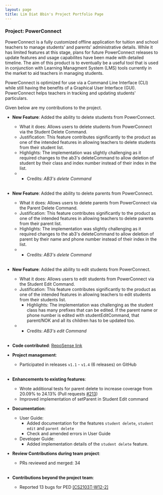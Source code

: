 ```yaml
---
layout: page
title: Lim Diat Bbin's Project Portfolio Page
---
```


### Project: PowerConnect

PowerConnect is a fully customized offline application for tuition and school teachers to manage students' and parents' administrative details. While it has limited features at this stage, plans for future PowerConnect releases to update features and usage capabilites have been made with detailed timeline.
The aim of this product is to eventually be a useful tool that is used in conjunction with Learning Managment System (LMS) tools currently in the market to aid teachers in managing students. <br>

PowerConnect is optimized for use via a Command Line Interface (CLI) while still having the benefits of a Graphical User Interface (GUI). PowerConnect helps teachers in tracking and updating students' particulars.

Given below are my contributions to the project.

* **New Feature**: Added the ability to delete students from PowerConnect.
  * What it does: Allows users to delete students from PowerConnect via the Student Delete Command.
  * Justification: This feature contributes significantly to the product as one of the intended features in allowing teachers to delete students from their student list.
  * Highlights: The implementation was slightly challenging as it required changes to the ab3's deleteCommand to allow deletion of student by their class and index number instead of their index in the list.
  * * Credits: *AB3's delete Command*
    <br><br>

* **New Feature**: Added the ability to delete parents from PowerConnect.
  * What it does: Allows users to delete parents from PowerConnect via the Parent Delete Command.
  * Justification: This feature contributes significantly to the product as one of the intended features in allowing teachers to delete parents from their parent list.
  * Highlights: The implementation was slightly challenging as it required changes to the ab3's deleteCommand to allow deletion of parent by their name and phone number instead of their index in the list.
  * * Credits: *AB3's delete Command*
      <br><br>

* **New Feature**: Added the ability to edit students from PowerConnect.
  * What it does: Allows users to edit students from PowerConnect via the Student Edit Command.
  * Justification: This feature contributes significantly to the product as one of the intended features in allowing teachers to edit students from their students list.
    * Highlights: The implementation was challenging as the student class has many prefixes that can be edited. If the parent name or phone number is edited with studentEditCommand, that parent/NOK and all its children has to be updated too.
  * * Credits: *AB3's edit Command*
      <br><br>

* **Code contributed**: [RepoSense link](https://nus-cs2103-ay2223s2.github.io/tp-dashboard/?search=T09-1&sort=groupTitle&sortWithin=title&timeframe=commit&mergegroup=&groupSelect=groupByRepos&breakdown=true&checkedFileTypes=docs~functional-code~test-code~other&since=2023-02-17&tabOpen=true&tabType=authorship&zFR=false&tabAuthor=Diatbbin&tabRepo=AY2223S2-CS2103T-T09-1%2Ftp%5Bmaster%5D&authorshipIsMergeGroup=false&authorshipFileTypes=docs~functional-code~test-code~other&authorshipIsBinaryFileTypeChecked=false&authorshipIsIgnoredFilesChecked=false)

* **Project management**:
  * Participated in releases `v1.1` - `v1.4` (6 releases) on GitHub <br><br>

* **Enhancements to existing features**:
    * Wrote additional tests for parent delete to increase coverage from 20.09% to 24.13% (Pull requests [\#213](https://github.com/AY2223S2-CS2103T-T09-1/tp/pull/213))
    * Improved implementation of setParent in Student Edit command

* **Documentation**:
    * User Guide:
        * Added documentation for the features `student delete`, `student edit` and `parent delete`
        * Check and amended errors in User Guide
    * Developer Guide:
      * Added implementation details of the `student delete` feature.

* **Review Contributions during team project**:
  * PRs reviewed and merged: 34<br><br>

* **Contributions beyond the project team**:
  * Reported 13 bugs for PED [[CS2103T-W12-2]](https://github.com/Diatbbin/ped/issues) <br><br>
